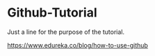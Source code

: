 # Github-Tutorial

Just a line for the purpose of the tutorial.

https://www.edureka.co/blog/how-to-use-github
